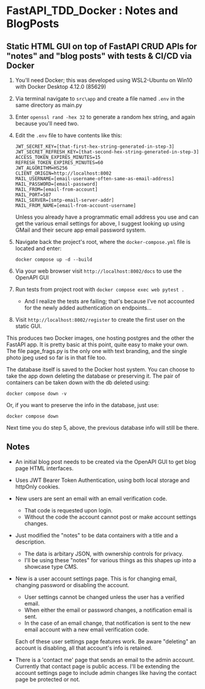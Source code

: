 # FastAPI_TDD_Docker : Notes and BlogPosts

## Static HTML GUI on top of FastAPI CRUD APIs for "notes" and "blog posts" with tests & CI/CD via Docker

1. You'll need Docker; this was developed using WSL2-Ubuntu on Win10 with Docker Desktop 4.12.0 (85629)
2. Via terminal navigate to `src\app` and create a file named `.env` in the same directory as main.py
3. Enter `openssl rand -hex 32` to generate a random hex string, and again because you'll need two.
4. Edit the `.env` file to have contents like this:

    ```text
    JWT_SECRET_KEY=[that-first-hex-string-generated-in-step-3]
    JWT_SECRET_REFRESH_KEY=[that-second-hex-string-generated-in-step-3]
    ACCESS_TOKEN_EXPIRES_MINUTES=15
    REFRESH_TOKEN_EXPIRES_MINUTES=60
    JWT_ALGORITHM=HS256
    CLIENT_ORIGIN=http://localhost:8002
    MAIL_USERNAME=[email-username-often-same-as-email-address]
    MAIL_PASSWORD=[email-password]
    MAIL_FROM=[email-from-account]
    MAIL_PORT=587
    MAIL_SERVER=[smtp-email-server-addr]
    MAIL_FROM_NAME=[email-from-account-username]
    ```

    Unless you already have a programmatic email address you use and can get the various
    email settings for above, I suggest looking up using GMail and their secure app email password system.

5. Navigate back the project's root, where the `docker-compose.yml` file is located and enter:

    ```text
    docker compose up -d --build
    ```

6. Via your web browser visit `http://localhost:8002/docs` to use the OpenAPI GUI
7. Run tests from project root with `docker compose exec web pytest .`

   * And I realize the tests are failing; that's because I've not accounted for the newly added authentication on endpoints...

8. Visit `http://localhost:8002/register` to create the first user on the static GUI.

This produces two Docker images, one hosting postgres and the other the FastAPI app.
It is pretty basic at this point, quite easy to make your own. The file page_frags.py is the only one
with text branding, and the single photo jpeg used so far is in that file too.

The database itself is saved to the Docker host system. You can choose to take the app down deleting
the database or preserving it.
The pair of containers can be taken down with the db deleted using:

`docker compose down -v`

Or, if you want to preserve the info in the database, just use:

`docker compose down`

Next time you do step 5, above, the previous database info will still be there.

## Notes

* An initial blog post needs to be created via the OpenAPI GUI to get blog page HTML interfaces.

* Uses JWT Bearer Token Authentication, using both local storage and httpOnly cookies.

* New users are sent an email with an email verification code.
  * That code is requested upon login.
  * Without the code the account cannot post or make account settings changes.

* Just modified the "notes" to be data containers with a title and a description.
  * The data is arbitary JSON, with ownership controls for privacy.
  * I'll be using these "notes" for various things as this shapes up into a showcase type CMS.

* New is a user account settings page. This is for changing email, changing password or disabling the account.
  * User settings cannot be changed unless the user has a verified email.
  * When either the email or password changes, a notification email is sent.
  * In the case of an email change, that notification is sent to the new email account with a new email verification code.

  Each of these user settings page features work. Be aware "deleting" an account is disabling, all that account's info is retained.

* There is a 'contact me' page that sends an email to the admin account.
  Currently that contact page is public access.
  I'll be extending the account settings page to include admin changes like having the contact page be protected or not.
  